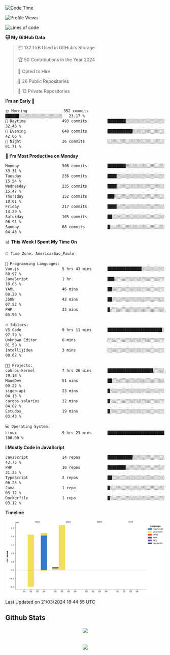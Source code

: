  
<!--START_SECTION:waka-->
![Code Time](http://img.shields.io/badge/Code%20Time-1%2C632%20hrs%205%20mins-blue)

![Profile Views](http://img.shields.io/badge/Profile%20Views-136-blue)

![Lines of code](https://img.shields.io/badge/From%20Hello%20World%20I%27ve%20Written-7.1%20million%20lines%20of%20code-blue)

**🐱 My GitHub Data** 

> 📦 132.1 kB Used in GitHub's Storage 
 > 
> 🏆 50 Contributions in the Year 2024
 > 
> 💼 Opted to Hire
 > 
> 📜 26 Public Repositories 
 > 
> 🔑 13 Private Repositories 
 > 
**I'm an Early 🐤** 

```text
🌞 Morning                352 commits         ██████░░░░░░░░░░░░░░░░░░░   23.17 % 
🌆 Daytime                493 commits         ████████░░░░░░░░░░░░░░░░░   32.46 % 
🌃 Evening                648 commits         ███████████░░░░░░░░░░░░░░   42.66 % 
🌙 Night                  26 commits          ░░░░░░░░░░░░░░░░░░░░░░░░░   01.71 % 
```
📅 **I'm Most Productive on Monday** 

```text
Monday                   506 commits         ████████░░░░░░░░░░░░░░░░░   33.31 % 
Tuesday                  236 commits         ████░░░░░░░░░░░░░░░░░░░░░   15.54 % 
Wednesday                235 commits         ████░░░░░░░░░░░░░░░░░░░░░   15.47 % 
Thursday                 152 commits         ███░░░░░░░░░░░░░░░░░░░░░░   10.01 % 
Friday                   217 commits         ████░░░░░░░░░░░░░░░░░░░░░   14.29 % 
Saturday                 105 commits         ██░░░░░░░░░░░░░░░░░░░░░░░   06.91 % 
Sunday                   68 commits          █░░░░░░░░░░░░░░░░░░░░░░░░   04.48 % 
```


📊 **This Week I Spent My Time On** 

```text
🕑︎ Time Zone: America/Sao_Paulo

💬 Programming Languages: 
Vue.js                   5 hrs 43 mins       ███████████████░░░░░░░░░░   60.97 % 
JavaScript               1 hr                ███░░░░░░░░░░░░░░░░░░░░░░   10.65 % 
YAML                     46 mins             ██░░░░░░░░░░░░░░░░░░░░░░░   08.20 % 
JSON                     42 mins             ██░░░░░░░░░░░░░░░░░░░░░░░   07.52 % 
PHP                      33 mins             █░░░░░░░░░░░░░░░░░░░░░░░░   05.96 % 

🔥 Editors: 
VS Code                  9 hrs 11 mins       ████████████████████████░   97.79 % 
Unknown Editor           8 mins              ░░░░░░░░░░░░░░░░░░░░░░░░░   01.59 % 
Intellijidea             3 mins              ░░░░░░░░░░░░░░░░░░░░░░░░░   00.62 % 

🐱‍💻 Projects: 
cohros-kernel            7 hrs 26 mins       ████████████████████░░░░░   79.18 % 
MaueDev                  51 mins             ██░░░░░░░░░░░░░░░░░░░░░░░   09.22 % 
sigep-api                23 mins             █░░░░░░░░░░░░░░░░░░░░░░░░   04.13 % 
cargos-salarios          22 mins             █░░░░░░░░░░░░░░░░░░░░░░░░   04.02 % 
Estudos_                 19 mins             █░░░░░░░░░░░░░░░░░░░░░░░░   03.43 % 

💻 Operating System: 
Linux                    9 hrs 23 mins       █████████████████████████   100.00 % 
```

**I Mostly Code in JavaScript** 

```text
JavaScript               14 repos            ███████████░░░░░░░░░░░░░░   43.75 % 
PHP                      10 repos            ████████░░░░░░░░░░░░░░░░░   31.25 % 
TypeScript               2 repos             ██░░░░░░░░░░░░░░░░░░░░░░░   06.25 % 
Java                     1 repo              █░░░░░░░░░░░░░░░░░░░░░░░░   03.12 % 
Dockerfile               1 repo              █░░░░░░░░░░░░░░░░░░░░░░░░   03.12 % 
```



**Timeline**

![Lines of Code chart](https://raw.githubusercontent.com/MaueDev/MaueDev/main/assets/bar_graph.png)


 Last Updated on 21/03/2024 18:44:55 UTC
<!--END_SECTION:waka-->

## Github Stats  
<div align="center"><img src="https://github-readme-stats.vercel.app/api/top-langs/?username=MaueDev&hide_border=true&layout=compact" align="center" /></div>  

<br/>  

<br/>  

<div align="center">
<img src="https://komarev.com/ghpvc/?username=MaueDev&&style=flat-square" align="center" />
</div>  
  
